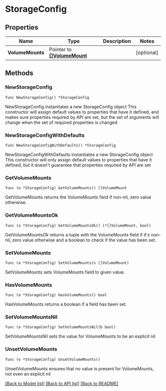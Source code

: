 # StorageConfig

## Properties

Name | Type | Description | Notes
------------ | ------------- | ------------- | -------------
**VolumeMounts** | Pointer to [**[]VolumeMount**](VolumeMount.md) |  | [optional] 

## Methods

### NewStorageConfig

`func NewStorageConfig() *StorageConfig`

NewStorageConfig instantiates a new StorageConfig object
This constructor will assign default values to properties that have it defined,
and makes sure properties required by API are set, but the set of arguments
will change when the set of required properties is changed

### NewStorageConfigWithDefaults

`func NewStorageConfigWithDefaults() *StorageConfig`

NewStorageConfigWithDefaults instantiates a new StorageConfig object
This constructor will only assign default values to properties that have it defined,
but it doesn't guarantee that properties required by API are set

### GetVolumeMounts

`func (o *StorageConfig) GetVolumeMounts() []VolumeMount`

GetVolumeMounts returns the VolumeMounts field if non-nil, zero value otherwise.

### GetVolumeMountsOk

`func (o *StorageConfig) GetVolumeMountsOk() (*[]VolumeMount, bool)`

GetVolumeMountsOk returns a tuple with the VolumeMounts field if it's non-nil, zero value otherwise
and a boolean to check if the value has been set.

### SetVolumeMounts

`func (o *StorageConfig) SetVolumeMounts(v []VolumeMount)`

SetVolumeMounts sets VolumeMounts field to given value.

### HasVolumeMounts

`func (o *StorageConfig) HasVolumeMounts() bool`

HasVolumeMounts returns a boolean if a field has been set.

### SetVolumeMountsNil

`func (o *StorageConfig) SetVolumeMountsNil(b bool)`

 SetVolumeMountsNil sets the value for VolumeMounts to be an explicit nil

### UnsetVolumeMounts
`func (o *StorageConfig) UnsetVolumeMounts()`

UnsetVolumeMounts ensures that no value is present for VolumeMounts, not even an explicit nil

[[Back to Model list]](../README.md#documentation-for-models) [[Back to API list]](../README.md#documentation-for-api-endpoints) [[Back to README]](../README.md)


